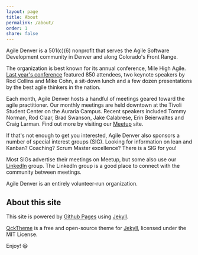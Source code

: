 ```yaml
---
layout: page
title: About
permalink: /about/
order: 1
share: false
---
```


Agile Denver is a 501(c)(6) nonprofit that serves the Agile Software Development
community in Denver and along Colorado's Front Range.

The organization is best known for its annual conference, Mile High Agile. [Last
year's conference](http://milehighagile2015.agiledenver.org) featured 850
attendees, two keynote speakers by Rod Collins and Mike Cohn, a sit-down lunch
and a few dozen presentations by the best agile thinkers in the nation.

Each month, Agile Denver hosts a handful of meetings geared toward the agile
practitioner. Our monthly meetings are held downtown at the Tivoli Student
Center on the Auraria Campus. Recent speakers included Tommy Norman, Rod Claar,
Brad Swanson, Jake Calabrese, Erin Beierwaltes and Craig Larman. Find out more
by visiting our [Meetup](http://www.meetup.com/Agile-Denver) site.

If that's not enough to get you interested, Agile Denver also sponsors a number
of special interest groups (SIG). Looking for information on lean and Kanban?
Coaching? Scrum Master excellence? There is a SIG for you!

Most SIGs advertise their meetings on Meetup, but some also use our
[LinkedIn](https://www.linkedin.com/groups/Agile-Denver-158624) group. The
LinkedIn group is a good place to connect with the community between meetings.

Agile Denver is an entirely volunteer-run organization.

## About this site

This site is powered by [Github Pages](https://pages.github.com/) using
[Jekyll](http://jekyllrb.com/).

[QckTheme](https://github.com/qckanemoto/jekyll-qck-theme) is a free and
open-source theme for [Jekyll](http://jekyllrb.com/), licensed under the MIT
License.

Enjoy! :smiley:
